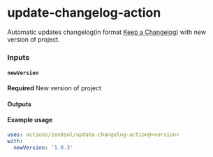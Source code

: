 # update-changelog-action
Automatic updates changelog(in format [Keep a Changelog](https://keepachangelog.com/en/1.0.0/)) with new version of project.

### Inputs

#### `newVersion`

**Required** New version of project

#### Outputs

#### Example usage

```yaml
uses: actions/zen8sol/update-changelog-action@<version>
with:
  newVersion: '1.0.3'
```